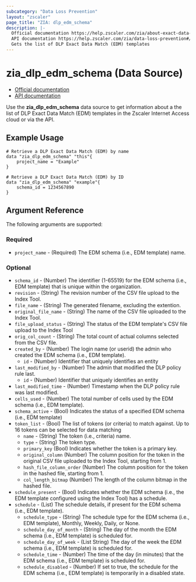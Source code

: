 ```yaml
---
subcategory: "Data Loss Prevention"
layout: "zscaler"
page_title: "ZIA: dlp_edm_schema"
description: |-
  Official documentation https://help.zscaler.com/zia/about-exact-data-match
  API documentation https://help.zscaler.com/zia/data-loss-prevention#/dlpExactDataMatchSchemas-get
  Gets the list of DLP Exact Data Match (EDM) templates
---
```


# zia_dlp_edm_schema (Data Source)

* [Official documentation](https://help.zscaler.com/zia/about-exact-data-match)
* [API documentation](https://help.zscaler.com/zia/data-loss-prevention#/dlpExactDataMatchSchemas-get)

Use the **zia_dlp_edm_schema** data source to get information about a the list of DLP Exact Data Match (EDM) templates in the Zscaler Internet Access cloud or via the API.

## Example Usage

```hcl
# Retrieve a DLP Exact Data Match (EDM) by name
data "zia_dlp_edm_schema" "this"{
    project_name = "Example"
}
```

```hcl
# Retrieve a DLP Exact Data Match (EDM) by ID
data "zia_dlp_edm_schema" "example"{
    schema_id = 1234567890
}
```

## Argument Reference

The following arguments are supported:

### Required

* `project_name` - (Required) The EDM schema (i.e., EDM template) name.

### Optional

* `schema_id` - (Number) The identifier (1-65519) for the EDM schema (i.e., EDM template) that is unique within the organization.
* `revision` - (String) The revision number of the CSV file upload to the Index Tool.
* `file_name` - (String) The generated filename, excluding the extention.
* `original_file_name` - (String) The name of the CSV file uploaded to the Index Tool.
* `file_upload_status` - (String) The status of the EDM template's CSV file upload to the Index Tool
* `orig_col_count` - (String) The total count of actual columns selected from the CSV file.
* `created_by` - (Number)  The login name (or userid) the admin who created the EDM schema (i.e., EDM template).
  * `id` - (Number) Identifier that uniquely identifies an entity
* `last_modified_by` - (Number)  The admin that modified the DLP policy rule last.
  * `id` - (Number) Identifier that uniquely identifies an entity
* `last_modified_time` - (Number) Timestamp when the DLP policy rule was last modified.
* `cells_used` - (Number) The total number of cells used by the EDM schema (i.e., EDM template).
* `schema_active` - (Bool) Indicates the status of a specified EDM schema (i.e., EDM template)
* `token_list` - (Bool) The list of tokens (or criteria) to match against. Up to 16 tokens can be selected for data matching
  * `name` - (String) The token (i.e., criteria) name.
  * `type` - (String) The token type.
  * `primary_key` (Bool) Indicates whether the token is a primary key.
  * `original_column` (Number) The column position for the token in the original CSV file uploaded to the Index Tool, starting from 1.
  * `hash_file_column_order` (Number) The column position for the token in the hashed file, starting from 1.
  * `col_length_bitmap` (Number) The length of the column bitmap in the hashed file.
* `schedule_present` - (Bool) Indicates whether the EDM schema (i.e., the EDM template configured using the Index Tool) has a schedule.
* `schedule` - (List) The schedule details, if present for the EDM schema (i.e., EDM template).
  * `schedule_type` - (String) The schedule type for the EDM schema (i.e., EDM template), Monthly, Weekly, Daily, or None.
  * `schedule_day_of_month` - (String) The day of the month the EDM schema (i.e., EDM template) is scheduled for.
  * `schedule_day_of_week` - (List String) The day of the week the EDM schema (i.e., EDM template) is scheduled for.
  * `schedule_time` - (Number) The time of the day (in minutes) that the EDM schema (i.e., EDM template) is scheduled for.
  * `schedule_disabled` - (Number) If set to true, the schedule for the EDM schema (i.e., EDM template) is temporarily in a disabled state.
